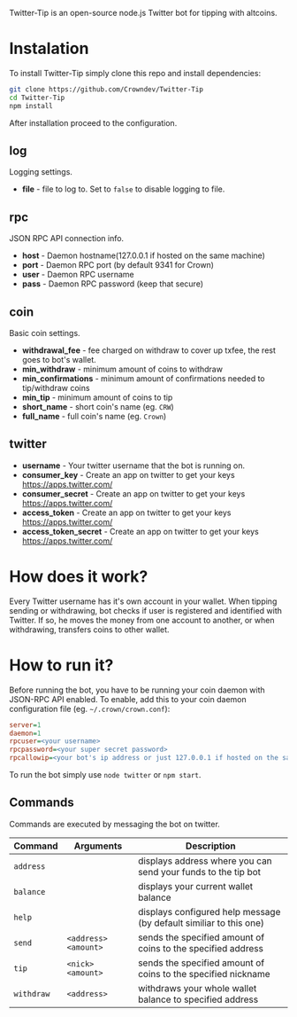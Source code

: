 Twitter-Tip is an open-source node.js Twitter bot for tipping with altcoins.

# Instalation
To install Twitter-Tip simply clone this repo and install dependencies:
```bash
git clone https://github.com/Crowndev/Twitter-Tip
cd Twitter-Tip
npm install
```
After installation proceed to the configuration.

## log
Logging settings.
* **file** - file to log to. Set to `false` to disable logging to file.

## rpc
JSON RPC API connection info.
* **host** - Daemon hostname(127.0.0.1 if hosted on the same machine)
* **port** - Daemon RPC port (by default 9341 for Crown)
* **user** - Daemon RPC username
* **pass** - Daemon RPC password (keep that secure)

## coin
Basic coin settings.
* **withdrawal_fee** - fee charged on withdraw to cover up txfee, the rest goes to bot's wallet.
* **min_withdraw** - minimum amount of coins to withdraw
* **min_confirmations** - minimum amount of confirmations needed to tip/withdraw coins
* **min_tip** - minimum amount of coins to tip
* **short_name** - short coin's name (eg. `CRW`)
* **full_name** - full coin's name (eg. `Crown`)

## twitter
* **username** - Your twitter username that the bot is running on.
* **consumer_key** - Create an app on twitter to get your keys https://apps.twitter.com/
* **consumer_secret** - Create an app on twitter to get your keys https://apps.twitter.com/
* **access_token** - Create an app on twitter to get your keys https://apps.twitter.com/
* **access_token_secret** - Create an app on twitter to get your keys https://apps.twitter.com/

# How does it work?
Every Twitter username has it's own account in your wallet. When tipping sending or withdrawing, bot checks if user is registered and identified with Twitter. If so, he moves the money from one account to another, or when withdrawing, transfers coins to other wallet.

# How to run it?
Before running the bot, you have to be running your coin daemon with JSON-RPC API enabled. To enable, add this to your coin daemon configuration file (eg. `~/.crown/crown.conf`):
```ini
server=1
daemon=1
rpcuser=<your username>
rpcpassword=<your super secret password>
rpcallowip=<your bot's ip address or just 127.0.0.1 if hosted on the same machine>
```

To run the bot simply use `node twitter` or `npm start`.

## Commands
Commands are executed by messaging the bot on twitter.

| **Command** | **Arguments**     | **Description**
|-------------|-------------------|--------------------------------------------------------------------
| `address`   |                      | displays address where you can send your funds to the tip bot
| `balance`   |                      | displays your current wallet balance
| `help`      |                      | displays configured help message (by default similiar to this one)
| `send`      | `<address> <amount>` | sends the specified amount of coins to the specified address
| `tip`       | `<nick> <amount>`    | sends the specified amount of coins to the specified nickname
| `withdraw`  | `<address>`          | withdraws your whole wallet balance to specified address
